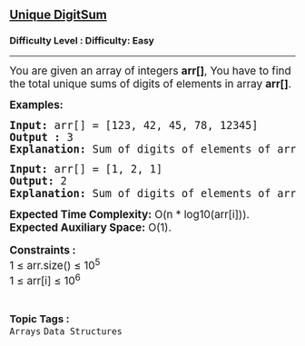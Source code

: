 <h2><a href="https://www.geeksforgeeks.org/problems/lucky-ishaan0443/1?page=2&category=Arrays&status=unsolved,attempted&sortBy=accuracy">Unique DigitSum</a></h2><h3>Difficulty Level : Difficulty: Easy</h3><hr><div class="problems_problem_content__Xm_eO"><p><span style="font-size: 14pt;">You are given an array of integers <strong>arr[]</strong>, You have to find the total unique sums of digits of elements in array <strong>arr[]</strong>.</span></p>
<p><span style="font-size: 14pt;"><strong>Examples:</strong></span></p>
<pre><span style="font-size: 14pt;"><strong>Input:</strong> arr[] = [123, 42, 45, 78, 12345]
<strong>Output :</strong> 3
<strong>Explanation: </strong>Sum of digits of elements of arrays are respectively 6, 6, 9, 15, 15 so total 3 unique sums.</span></pre>
<pre><span style="font-size: 14pt;"><strong>Input:</strong> arr[] = [1, 2, 1] 
<strong>Output:</strong> 2<br><strong>Explanation: </strong>Sum of digits of elements of arrays are respectively 1, 2, 1 so total 2 unique sums.<strong style="font-family: -apple-system, BlinkMacSystemFont, 'Segoe UI', Roboto, Oxygen, Ubuntu, Cantarell, 'Open Sans', 'Helvetica Neue', sans-serif;"> </strong></span></pre>
<p><span style="font-size: 14pt;"><strong>Expected Time Complexity:</strong> O(n * log10(arr[i])).<br><strong>Expected Auxiliary Space:</strong>&nbsp;O(1).</span><br><br><span style="font-size: 14pt;"><strong>Constraints :</strong><br>1 ≤ arr.size() ≤ 10<sup>5</sup><br>1 ≤ arr[i] ≤ 10<sup>6</sup></span></p></div><br><p><span style=font-size:18px><strong>Topic Tags : </strong><br><code>Arrays</code>&nbsp;<code>Data Structures</code>&nbsp;